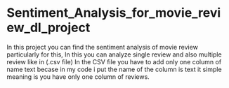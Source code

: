 # Sentiment_Analysis_for_movie_review_dl_project
In this project you can find the sentiment analysis of movie review particularly for this, In this you can analyze single review and also multiple review like in (.csv file) 
In the CSV file you have to add only one column of name text becase in my code i put the name of the column is text it simple meaning is you have only one column of reviews.

